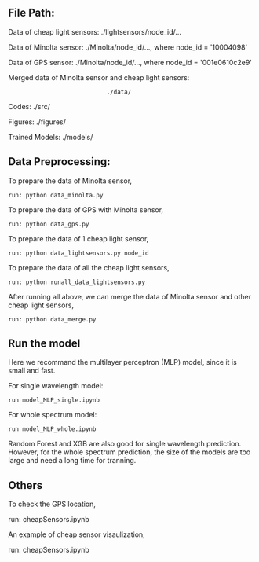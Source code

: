 

## File Path:

Data of cheap light sensors:	./lightsensors/node_id/...

Data of Minolta sensor:			./Minolta/node_id/..., where node_id = '10004098'

Data of GPS sensor:				./Minolta/node_id/..., where node_id = '001e0610c2e9'

Merged data of Minolta sensor and cheap light sensors:

								./data/

Codes:				./src/

Figures:			./figures/

Trained Models:		./models/


## Data Preprocessing:

To prepare the data of Minolta sensor,

	run: python data_minolta.py

To prepare the data of GPS with Minolta sensor,

	run: python data_gps.py

To prepare the data of 1 cheap light sensor,

	run: python data_lightsensors.py node_id

To prepare the data of all the cheap light sensors,

	run: python runall_data_lightsensors.py

After running all above, we can merge the data of Minolta sensor and other cheap light sensors,

	run: python data_merge.py



## Run the model

Here we recommand the multilayer perceptron (MLP) model, since it is small and fast.

For single wavelength model:

	run model_MLP_single.ipynb

For whole spectrum model:

	run model_MLP_whole.ipynb


Random Forest and XGB are also good for single wavelength prediction. However, for the whole spectrum prediction, the size of the models are too large and need a long time for tranning.


## Others

To check the GPS location,

run: cheapSensors.ipynb

An example of cheap sensor visaulization,

run: cheapSensors.ipynb
